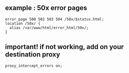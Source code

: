 ## example : 50x error pages 
    error_page 500 502 503 504 /50x/$status.html;
    location /50x/ {
      alias /var/www/html/error_html/50x/;
    }
## important! if not working, add on your destination proxy
    proxy_intercept_errors on;
